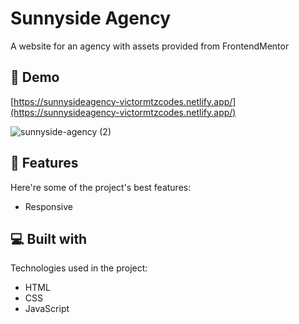 <h1 id="title">Sunnyside Agency</h1>

<p id="description">A website for an agency with assets provided from FrontendMentor</p>

<h2>🚀 Demo</h2>

[https://sunnysideagency-victormtzcodes.netlify.app/](https://sunnysideagency-victormtzcodes.netlify.app/)

![sunnyside-agency (2)](https://user-images.githubusercontent.com/93169407/196304844-88170aae-e3c3-4dd6-9df6-cf7b9835ae86.png)
  
<h2>🧐 Features</h2>

Here're some of the project's best features:

*   Responsive

  
  
<h2>💻 Built with</h2>

Technologies used in the project:

*   HTML
*   CSS
*   JavaScript
